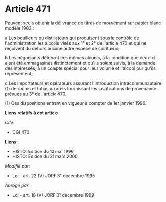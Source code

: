 # Article 471

Peuvent seuls obtenir la délivrance de titres de mouvement sur papier blanc modèle 1903 :

a Les bouilleurs ou distillateurs qui produisent sous le contrôle de l'administration les alcools visés aux 1° et 2° de
l'article 470 et qui ne reçoivent du dehors aucune autre espèce de spiritueux; 

b Les négociants détenant ces mêmes alcools, à la condition que ceux-ci aient été emmagasinés distinctement et qu'ils soient
suivis, à la demande des intéressés, à un compte spécial pour leur volume et l'alcool pur qu'ils représentent; 

c Les importateurs et opérateurs assurant l'introduction intracommunautaire (1) de rhums et tafias naturels fournissant les
justifications de provenance prévues au 3° de l'article 470.

(1) Ces dispositions entrent en vigueur à compter du 1er janvier 1996.

**Liens relatifs à cet article**

_Cite_:

  - CGI 470

**Liens**:

  - HISTO: Edition du 12 mai 1996
  - HISTO: Edition du 31 mars 2000

_Modifié par_:

  - Loi - art. 22 (V) JORF 31 décembre 1995

_Abrogé par_:

  - Loi - art. 18 (V) JORF 31 décembre 1999
